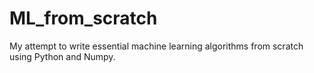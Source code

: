 # ML_from_scratch
My attempt to write essential machine learning algorithms from scratch using Python and Numpy.

